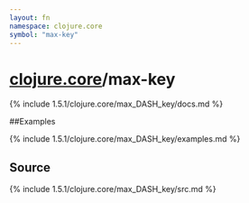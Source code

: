 ```yaml
---
layout: fn
namespace: clojure.core
symbol: "max-key"
---
```


# [clojure.core](../)/max-key

{% include 1.5.1/clojure.core/max_DASH_key/docs.md %}

##Examples

{% include 1.5.1/clojure.core/max_DASH_key/examples.md %}
## Source
{% include 1.5.1/clojure.core/max_DASH_key/src.md %}

